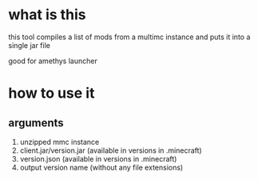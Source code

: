 # what is this
this tool compiles a list of mods from a multimc instance and puts it into a single jar file

good for amethys launcher

# how to use it
## arguments
1. unzipped mmc instance
2. client.jar/version.jar (available in versions in .minecraft)
3. version.json (available in versions in .minecraft)
4. output version name (without any file extensions)
